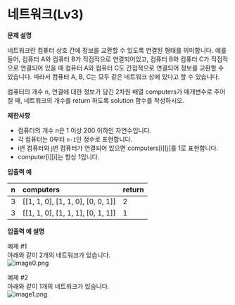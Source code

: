 # 네트워크\(Lv3\)

**문제 설명**

네트워크란 컴퓨터 상호 간에 정보를 교환할 수 있도록 연결된 형태를 의미합니다. 예를 들어, 컴퓨터 A와 컴퓨터 B가 직접적으로 연결되어있고, 컴퓨터 B와 컴퓨터 C가 직접적으로 연결되어 있을 때 컴퓨터 A와 컴퓨터 C도 간접적으로 연결되어 정보를 교환할 수 있습니다. 따라서 컴퓨터 A, B, C는 모두 같은 네트워크 상에 있다고 할 수 있습니다.

컴퓨터의 개수 n, 연결에 대한 정보가 담긴 2차원 배열 computers가 매개변수로 주어질 때, 네트워크의 개수를 return 하도록 solution 함수를 작성하시오.

**제한사항**

* 컴퓨터의 개수 n은 1 이상 200 이하인 자연수입니다.
* 각 컴퓨터는 0부터 `n-1`인 정수로 표현합니다.
* i번 컴퓨터와 j번 컴퓨터가 연결되어 있으면 computers\[i\]\[j\]를 1로 표현합니다.
* computer\[i\]\[i\]는 항상 1입니다.

**입출력 예**

| n | computers | return |
| :--- | :--- | :--- |
| 3 | \[\[1, 1, 0\], \[1, 1, 0\], \[0, 0, 1\]\] | 2 |
| 3 | \[\[1, 1, 0\], \[1, 1, 1\], \[0, 1, 1\]\] | 1 |

**입출력 예 설명**

예제 \#1  
아래와 같이 2개의 네트워크가 있습니다.  
![image0.png](https://grepp-programmers.s3.amazonaws.com/files/ybm/5b61d6ca97/cc1e7816-b6d7-4649-98e0-e95ea2007fd7.png)

예제 \#2  
아래와 같이 1개의 네트워크가 있습니다.  
![image1.png](https://grepp-programmers.s3.amazonaws.com/files/ybm/7554746da2/edb61632-59f4-4799-9154-de9ca98c9e55.png)





